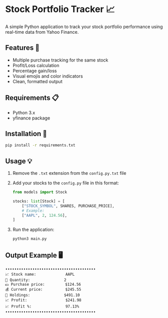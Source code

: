 # Stock Portfolio Tracker 📈

A simple Python application to track your stock portfolio performance using real-time data from Yahoo Finance.

## Features 🌟

- Multiple purchase tracking for the same stock
- Profit/Loss calculation
- Percentage gain/loss
- Visual emojis and color indicators
- Clean, formatted output

## Requirements 📋

- Python 3.x
- yfinance package

## Installation 🔧

```bash
pip install -r requirements.txt
```

## Usage 💡

1. Remove the `.txt` extension from the `config.py.txt` file

2. Add your stocks to the `config.py` file in this format:

   ```python
   from models import Stock

   stocks: list[Stock] = [
       ["STOCK_SYMBOL", SHARES, PURCHASE_PRICE],
       # Example:
       ["AAPL", 2, 124.56],
   ]
   ```

3. Run the application:

   ```bash
   python3 main.py
   ```

## Output Example 🖥️

```
••••••••••••••••••••••••••••••••••••••••
📈 Stock name:             AAPL
🔢 Quantity:               2
💵 Purchase price:         $124.56
💰 Current price:          $245.55
💎 Holdings:               $491.10
📈 Profit:                 $241.98
📈 Profit %:               97.13%
••••••••••••••••••••••••••••••••••••••••
```
